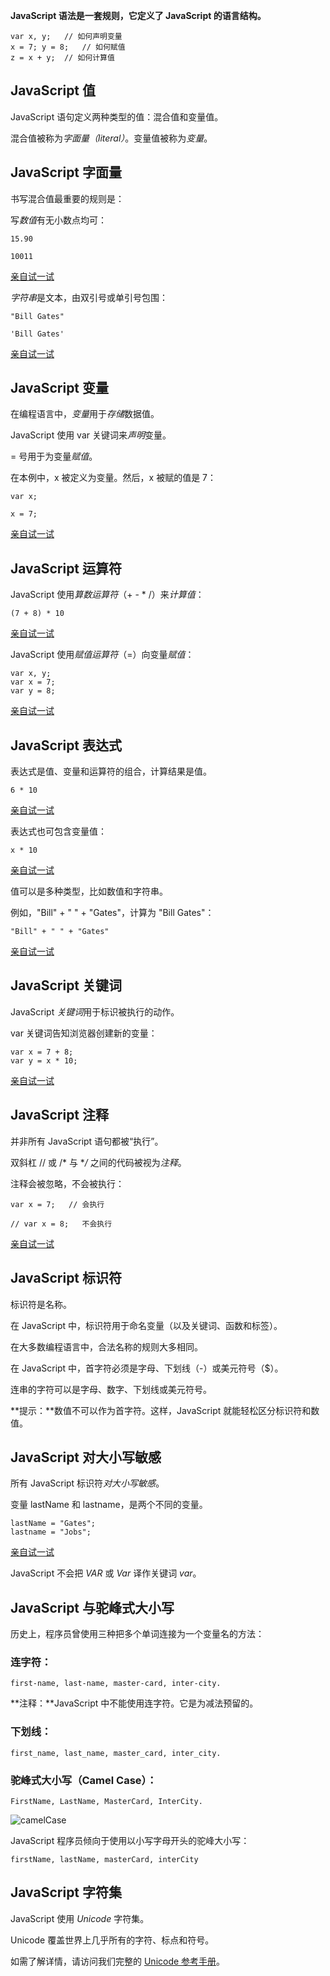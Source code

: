 **JavaScript 语法是一套规则，它定义了 JavaScript 的语言结构。**

```
var x, y;	// 如何声明变量
x = 7; y = 8;	// 如何赋值
z = x + y;	// 如何计算值
```

## JavaScript 值

JavaScript 语句定义两种类型的值：混合值和变量值。

混合值被称为*字面量（literal）*。变量值被称为*变量*。

## JavaScript 字面量

书写混合值最重要的规则是：

写*数值*有无小数点均可：

```
15.90

10011
```

[亲自试一试](https://www.w3school.com.cn/tiy/t.asp?f=js_syntax_numbers)

*字符串*是文本，由双引号或单引号包围：

```
"Bill Gates"

'Bill Gates' 
```

[亲自试一试](https://www.w3school.com.cn/tiy/t.asp?f=js_syntax_strings)

## JavaScript 变量

在编程语言中，*变量*用于*存储*数据值。

JavaScript 使用 var 关键词来*声明*变量。

= 号用于为变量*赋值*。

在本例中，x 被定义为变量。然后，x 被赋的值是 7：

```
var x;

x = 7;
```

[亲自试一试](https://www.w3school.com.cn/tiy/t.asp?f=js_syntax_variables)

## JavaScript 运算符

JavaScript 使用*算数运算符*（+ - * /）来*计算值*：

```
(7 + 8) * 10
```

[亲自试一试](https://www.w3school.com.cn/tiy/t.asp?f=js_syntax_operators)

JavaScript 使用*赋值运算符*（=）向变量*赋值*：

```
var x, y;
var x = 7;
var y = 8;
```

[亲自试一试](https://www.w3school.com.cn/tiy/t.asp?f=js_syntax_assignment)

## JavaScript 表达式

表达式是值、变量和运算符的组合，计算结果是值。

```
6 * 10
```

[亲自试一试](https://www.w3school.com.cn/tiy/t.asp?f=js_syntax_expressions)

表达式也可包含变量值：

```
x * 10
```

[亲自试一试](https://www.w3school.com.cn/tiy/t.asp?f=js_syntax_expressions_variables)

值可以是多种类型，比如数值和字符串。

例如，"Bill" + " " + "Gates"，计算为 "Bill Gates"：

```
"Bill" + " " + "Gates"
```

[亲自试一试](https://www.w3school.com.cn/tiy/t.asp?f=js_syntax_expressions_strings)

## JavaScript 关键词

JavaScript *关键词*用于标识被执行的动作。

var 关键词告知浏览器创建新的变量：

```
var x = 7 + 8;
var y = x * 10; 
```

[亲自试一试](https://www.w3school.com.cn/tiy/t.asp?f=js_syntax_keywords)

## JavaScript 注释

并非所有 JavaScript 语句都被“执行”。

双斜杠 // 或 /* 与 **/* 之间的代码被视为*注释*。

注释会被忽略，不会被执行：

```
var x = 7;   // 会执行

// var x = 8;   不会执行
```

[亲自试一试](https://www.w3school.com.cn/tiy/t.asp?f=js_syntax_comments)

## JavaScript 标识符

标识符是名称。

在 JavaScript 中，标识符用于命名变量（以及关键词、函数和标签）。

在大多数编程语言中，合法名称的规则大多相同。

在 JavaScript 中，首字符必须是字母、下划线（-）或美元符号（$）。

连串的字符可以是字母、数字、下划线或美元符号。

**提示：**数值不可以作为首字符。这样，JavaScript 就能轻松区分标识符和数值。

## JavaScript 对大小写敏感

所有 JavaScript 标识符*对大小写敏感*。

变量 lastName 和 lastname，是两个不同的变量。

```
lastName = "Gates";
lastname = "Jobs"; 
```

[亲自试一试](https://www.w3school.com.cn/tiy/t.asp?f=js_syntax_case)

JavaScript 不会把 *VAR* 或 *Var* 译作关键词 *var*。

## JavaScript 与驼峰式大小写

历史上，程序员曾使用三种把多个单词连接为一个变量名的方法：

### 连字符：

```
first-name, last-name, master-card, inter-city.
```

**注释：**JavaScript 中不能使用连字符。它是为减法预留的。

### 下划线：

```
first_name, last_name, master_card, inter_city.
```

### 驼峰式大小写（Camel Case）：

```
FirstName, LastName, MasterCard, InterCity.
```

![camelCase](https://www.w3school.com.cn/i/camelcase.png)

JavaScript 程序员倾向于使用以小写字母开头的驼峰大小写：

```
firstName, lastName, masterCard, interCity
```

## JavaScript 字符集

JavaScript 使用 *Unicode* 字符集。

Unicode 覆盖世界上几乎所有的字符、标点和符号。

如需了解详情，请访问我们完整的 [Unicode 参考手册](https://www.w3school.com.cn/tags/html_ref_utf8.asp)。